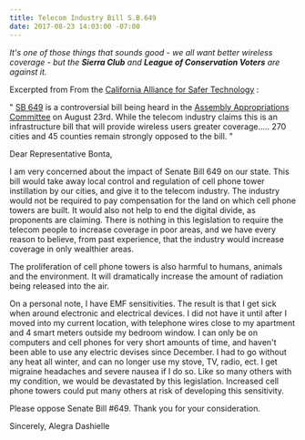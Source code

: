 ```yaml
---
title: Telecom Industry Bill S.B.649
date: 2017-08-23 14:03:00 -07:00
---
```


*It's one of those things that sounds good - we all want better wireless coverage - but the **Sierra Club** and **League of Conservation Voters** are against it.*

Excerpted from From the [California Alliance for Safer Technology](http://www.ca4safertech.com/will-assembly-member-gonzalez-fletcher-oppose-sb-649-risk-pristine-environmental-voting-record-downgraded-sierra-club-league-conservation-voters/)  :


"  [SB 649](https://leginfo.legislature.ca.gov/faces/billNavClient.xhtml?bill_id=201720180SB649) is a controversial bill being heard in the [Assembly Appropriations Committee](http://apro.assembly.ca.gov/) on August 23rd. While the telecom industry claims this is an infrastructure bill that will provide wireless users greater coverage….. 270 cities and 45 counties remain strongly opposed to the bill.  "

Dear Representative Bonta,

I am very concerned about the impact of Senate Bill 649 on our state. This bill would take away local control and regulation of cell phone tower instillation by our cities, and give it to the telecom industry. The industry would not be required to pay compensation for the land on which cell phone towers are built. It would also not help to end the digital divide, as proponents are claiming. There is nothing in this legislation to require the telecom people to increase coverage in poor areas, and we have every reason to believe, from past experience, that the industry would increase coverage in only wealthier areas.

The proliferation of cell phone towers is also harmful to humans, animals and the environment. It will dramatically increase the amount of radiation being released into the air.

On a personal note, I have EMF sensitivities. The result is that I get sick when around electronic and electrical devices. I did not have it until after I moved into my current location, with telephone wires close to my apartment and 4 smart meters outside my bedroom window. I can only be on computers and cell phones for very short amounts of time, and haven't been able to use any electric devises since December. I had to go without any heat all winter, and can no longer use my stove, TV, radio, ect. I get migraine headaches and severe nausea if I do so. Like so many others with my condition, we would be devastated by this legislation. Increased cell phone towers could put many others at risk of developing this sensitivity.

Please oppose Senate Bill #649. Thank you for your consideration.

Sincerely,
Alegra Dashielle